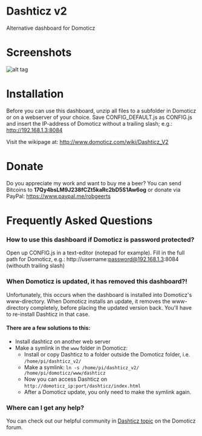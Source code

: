 # Dashticz v2
Alternative dashboard for Domoticz




# Screenshots
![alt tag](http://i.imgur.com/9DBcpNd.jpg)




# Installation
Before you can use this dashboard, unzip all files to a subfolder in Domoticz or on a webserver of your choice.
Save CONFIG_DEFAULT.js as CONFIG.js and insert the IP-address of Domoticz without a trailing slash; e.g.: http://192.168.1.3:8084


Visit the wikipage at: http://www.domoticz.com/wiki/Dashticz_V2




# Donate
Do you appreciate my work and want to buy me a beer? You can send Bitcoins to <b>17Qy4bsLM9J238fCZt5kaRc2bD5S1Aw6og</b> or donate via PayPal: https://www.paypal.me/robgeerts




# Frequently Asked Questions

### How to use this dashboard if Domoticz is password protected?
Open up CONFIG.js in a text-editor (notepad for example).
Fill in the full path for Domoticz, e.g.: http://username:password@192.168.1.3:8084 (withouth trailing slash)

### When Domoticz is updated, it has removed this dashboard?!
Unfortunately, this occurs when the dashboard is installed into Domoticz's www-directory.
When Domoticz installs an update, it removes the www-directory completely, before placing the updated version back. 
You'll have to re-install Dashticz in that case.

#### There are a few solutions to this:
- Install dashticz on another web server
- Make a symlink in the `www` folder in Domoticz: 
  - Install or copy Dashticz to a folder outside the Domoticz folder, i.e. `/home/pi/dashticz_v2/`
  - Make a symlink: `ln -s /home/pi/dashticz_v2/ /home/pi/domoticz/www/dashticz`
  - Now you can access Dashticz on `http://domoticz_ip:port/dashticz/index.html`
  - After a Domoticz update, you only need to make the symlink again.

### Where can I get any help?
You can check out our helpful community in [Dashticz topic](https://www.domoticz.com/forum/viewtopic.php?f=8&t=16526) on the Domoticz forum.
